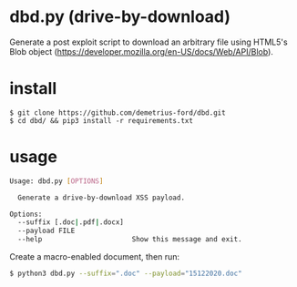 # dbd.py (drive-by-download)
Generate a post exploit script to download an arbitrary file using HTML5's Blob object (https://developer.mozilla.org/en-US/docs/Web/API/Blob).

# install

```shell
$ git clone https://github.com/demetrius-ford/dbd.git
$ cd dbd/ && pip3 install -r requirements.txt
```

# usage

```bash
Usage: dbd.py [OPTIONS]

  Generate a drive-by-download XSS payload.

Options:
  --suffix [.doc|.pdf|.docx]
  --payload FILE
  --help                      Show this message and exit.
```

Create a macro-enabled document, then run:

```bash
$ python3 dbd.py --suffix=".doc" --payload="15122020.doc"
```
